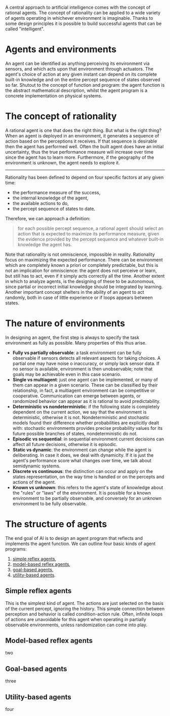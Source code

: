 A central approach to artificial intelligence comes with the concept of rational agents.
The concept of rationality can be applied to a wide variety of agents operating in whichever environment is imaginable.
Thanks to some design principles it is possible to build successful agents that can be called "intelligent".
# Agents and environments
An agent can be identified as anything perceiving its environment via sensors, and which acts upon that environment through actuators.
The agent's choice of action at any given instant can depend on its complete built-in knowledge and on the entire percept sequence of states observed so far.
Shutout to the concept of function and program: the agent function is the abstract mathematical description, whilst the agent program is a concrete implementation on physical systems.
# The concept of rationality
A rational agent is one that does the right thing. But what is the right thing?
When an agent is deployed in an environment, it generates a sequence of action based on the perceptions it receives. If that sequence is desirable then the agent has performed well.
Often the built agent does have an initial uncertainty, thus the true performance measure will increase over time since the agent has to learn more.
Furthermore, if the geography of the environment is unknown, the agent needs to explore it.
- - -
Rationality has been defined to depend on four specific factors at any given time:
- the performance measure of the success,
- the internal knowledge of the agent,
- the available actions to do,
- the percept sequence of states to date.

Therefore, we can approach a definition:
> for each possible percept sequence, a rational agent should select an action that is expected to maximize its performance measure, given the evidence provided by the percept sequence and whatever built-in knowledge the agent has.

Note that rationality is not omniscience, impossible in reality. Rationality focus on maximizing the expected performance.
There can be environment which are completely known a priori or completely predictable, but this is not an implication for omniscience: the agent does not perceive or learn, but still has to act, even if it simply acts correctly all the time.
Another extent in which to analyze agents, is the designing of these to be autonomous, since partial or incorrect initial knowledge should be integrated by learning.
Another important concept shelters in the ability of an agent to act randomly, both in case of little experience or if loops appears between states.
# The nature of environments
In designing an agent, the first step is always to specify the task environment as fully as possible.
Many properties of this thus arise.
- **Fully vs partially observable**: a task environment can be fully observable if sensors detects all relevant aspects for taking choices. A partial one may have noise o inaccuracy, or simply lack sensor data. If no sensor is available, environment is then unobservable; note that goals may be achievable even in this case scenario.
- **Single vs multiagent**: just one agent can be implemented, or many of them can appear in a given scenario. These can be classified by their relationship, in fact, a multiagent environment can be competitive or cooperative. Communication can emerge between agents, or randomized behavior can appear as it is rational to avoid predictability.
- **Deterministic vs nondeterministic**: if the following state is completely dependent on the current action, we say that the environment is deterministic, otherwise it is not. Nondeterministic and stochastic models found their difference whether probabilities are explicitly dealt with: stochastic environments provides precise probability values for its future possible branches of states, nondeterministic do not.
- **Episodic vs sequential**: in sequential environment current decisions can affect all future decisions, otherwise it is episodic.
- **Static vs dynamic**: the environment can change while the agent is deliberating. In case it does, we deal with dynamicity. If it is just the agent's performance score what changes over time, we talk about semidynamic systems.
- **Discrete vs continuous**: the distinction can occur and apply on the states representation, on the way time is handled or on the percepts and actions of the agent.
- **Known vs unknown**: this refers to the agent's state of knowledge about the "rules" or "laws" of the environment. It is possible for a known environment to be partially observable, and conversely for an unknown environment to be fully observable.
# The structure of agents
The end goal of AI is to design an agent program that reflects and implements the agent function.
We can outline four basic kinds of agent programs:
1. [simple reflex agents](#simple-reflex-agents),
2. [model-based reflex agents](#Model-based%20reflex%20agents),
3. [goal-based agents](#goal-based-agents),
4. [utility-based agents](#utility-based-agents).
## Simple reflex agents
This is the simplest kind of agent. The actions are just selected on the basis of the current percept, ignoring the history.
This simple connection between perception and behavior is called condition-action rule.
Often, infinite loops of actions are unavoidable for this agent when operating in partially observable environments, unless randomization can come into play.
## Model-based reflex agents
two
## Goal-based agents
three
## Utility-based agents
four